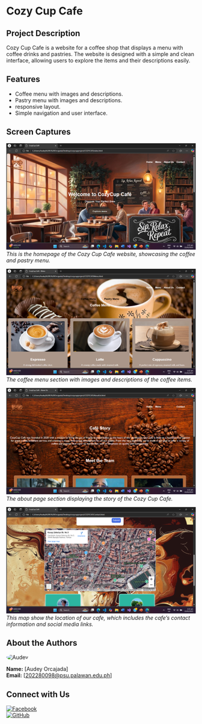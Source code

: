 # Cozy Cup Cafe

## Project Description
Cozy Cup Cafe is a website for a coffee shop that displays a menu with coffee drinks and pastries. The website is designed with a simple and clean interface, allowing users to explore the items and their descriptions easily.

## Features
- Coffee menu with images and descriptions.
- Pastry menu with images and descriptions.
- responsive layout.
- Simple navigation and user interface.

## Screen Captures

![Home Page](img/home.png)
*This is the homepage of the Cozy Cup Cafe website, showcasing the coffee and pastry menu.*

![Coffee Menu](img/menu.png)
*The coffee menu section with images and descriptions of the coffee items.*

![AboutUs](img/aboutus.png)
*The about page section displaying the story of the Cozy Cup Cafe.*

![Contact](img/contactus.png)
*This map show the location of our cafe, which includes the cafe’s contact information and social media links.*

## About the Authors

<img src="dey.png" alt="Audey" width="150" style="border-radius: 50%;">

**Name:** [Audey Orcajada]  
**Email:** [202280098@psu.palawan.edu.ph]

## Connect with Us

[![Facebook](https://raw.githubusercontent.com/gauravghongde/social-icons/master/icons/facebook.png)](https://www.facebook.com/profile.php?id=100090825294320)  
[![GitHub](https://raw.githubusercontent.com/gauravghongde/social-icons/master/icons/github.png)](https://github.com/AUDEY00)
